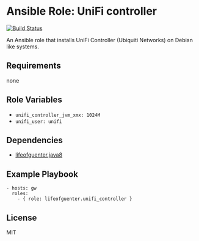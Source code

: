 # Ansible Role: UniFi controller

[![Build Status](https://travis-ci.com/lifeofguenter/ansible-role-unifi-controller.svg?branch=main)](https://travis-ci.com/lifeofguenter/ansible-role-unifi-controller)

An Ansible role that installs UniFi Controller (Ubiquiti Networks) on Debian like systems.

## Requirements

none

## Role Variables

- `unifi_controller_jvm_xmx: 1024M`
- `unifi_user: unifi`

## Dependencies

- [lifeofguenter.java8](https://galaxy.ansible.com/lifeofguenter/java8)

## Example Playbook

    - hosts: gw
      roles:
        - { role: lifeofguenter.unifi_controller }

## License

MIT
